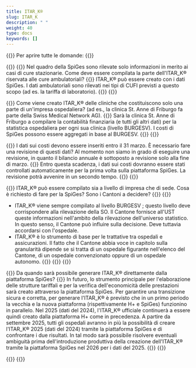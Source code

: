 ```yaml
---
title: ITAR_K® 
slug: ITAR_K
description: " "
weight: 40
type: docs
keywords: []
---
```


{{<faqBlock>}}
Per aprire tutte le domande: {{<collapsibleGroupCommand groupId="ITARK">}}

{{<numberedList>}}
{{<listItem>}}
Nel quadro della SpiGes sono rilevate solo informazioni in merito ai casi di cure stazionarie. Come deve essere compilata la parte dell'ITAR_K® riservata alle cure ambulatoriali?
{{<collapsibleBlock groupId="ITARK">}}
ITAR_K® può essere creato con i dati SpiGes. I dati ambulatoriali sono rilevati nei tipi di CUFI previsti a questo scopo (ad es. la tariffa di laboratorio).
{{</collapsibleBlock>}}
{{</listItem>}}

{{<listItem>}}
Come viene creato ITAR_K® delle cliniche che costituiscono solo una parte di un'impresa ospedaliera? (ad es., la clinica St. Anne di Friburgo fa parte della Swiss Medical Network AG).
{{<collapsibleBlock groupId="ITARK">}}
Sarà la clinica St. Anne di Friburgo a compilare la contabilità finanziaria (e tutti gli altri dati) per la statistica ospedaliera per ogni sua clinica (livello BURGESV). I costi di SpiGes possono essere aggregati in base al BURGESV.
{{</collapsibleBlock>}}
{{</listItem>}}

{{<listItem>}}
I dati sui costi devono essere inseriti entro il 31 marzo. È necessario fare una revisione di questi dati? Al momento non siamo in grado di eseguire una revisione, in quanto il bilancio annuale è sottoposto a revisione solo alla fine di marzo.
{{<collapsibleBlock groupId="ITARK">}}
Entro questa scadenza, i dati sui costi dovranno essere stati controllati automaticamente per la prima volta sulla piattaforma SpiGes. La revisione potrà avvenire in un secondo tempo.
{{</collapsibleBlock>}}
{{</listItem>}}
<!-- A revoir : selon H+
{{<listItem>}}
Non riusciamo a trovare una variabile SpiGes che permetta di trasferire i ricavi/costi della PEIG direttamente associati a un caso nella colonna PEIG prevista a questo scopo nell'ITAR_K. Come viene calcolata la colonna PEIG dell'ITAR_K con i dati SpiGes?
{{<collapsibleBlock groupId="ITARK">}}
{{<markdown>}}
- Nella raffigurazione delle prestazioni d'interesse generale, fondamentalmente lo SpiGes si attiene alla giurisprudenza e alle raccomandazioni dell'associazione degli ospedali H+. REKOLE®® prevede la raffigurazione dei costi delle prestazioni d'interesse generale vincolate al caso e di quelle indipendenti dal caso.
- Da un punto di vista tecnico, è possibile discostarsi dai requisiti previsti da REKOLE®®. I costi e i ricavi della PEIG legata a un caso possono essere rilevati anche in un'unità di imputazione separata (tipo UFI 700-799). Anche questo è a discrezione del Cantone. In questo caso, è importante che i costi e i ricavi delle prestazioni AOMS siano registrati ugualmente con riferimento al caso (tipo UFI = 1).
{{</markdown>}}
{{</collapsibleBlock>}}
{{</listItem>}}
-->
{{<listItem>}}
ITAR_K® può essere compilato sia a livello di impresa che di sede. Cosa è richiesto di fare per la SpiGes? Sono i Cantoni a decidere?
{{<collapsibleBlock groupId="ITARK">}}
{{<markdown>}}

- ITAR_K® viene sempre compilato al livello BURGESV ; questo livello deve corrispondere alla rilevazione della SO. Il Cantone fornisce all'UST queste informazioni nell'ambito della rilevazione dell'universo statistico. In questo senso, il Cantone può influire sulla decisione. Deve tuttavia accordarsi con l'ospedale.
-	ITAR_K® è lo strumento di base per le trattative tra ospedali e assicurazioni. Il fatto che il Cantone abbia voce in capitolo sulla granularità dipende se si tratta di un ospedale figurante nell'elenco del Cantone, di un ospedale convenzionato oppure di un ospedale autonomo.
{{</markdown>}}
{{</collapsibleBlock>}}
{{</listItem>}}

{{<listItem>}}
Da quando sarà possibile generare ITAR_K® direttamente dalla piattaforma SpiGes?
{{<collapsibleBlock groupId="ITARK">}}
In futuro, lo strumento principale per l'elaborazione delle strutture tariffali e per la verifica dell'economicità delle prestazioni sarà creato attraverso la piattaforma SpiGes. Per garantire una transizione sicura e corretta, per generare l'ITAR_K® è previsto che in un primo periodo la vecchia e la nuova piattaforma (rispettivamente H+ e SpiGes) funzionino in parallelo. Nel 2025 (dati del 2024), l'ITAR_K® ufficiale continuerà a essere quindi creato dalla piattaforma H+ come in precedenza. A partire da settembre 2025, tutti gli ospedali avranno in più la possibilità di creare l'ITAR_K® 2025 (dati del 2024) tramite la piattaforma SpiGes e di confrontare i due risultati. In tal modo sarà possibile risolvere eventuali ambiguità prima dell'introduzione produttiva della creazione dell'ITAR_K® tramite la piattaforma SpiGes nel 2026 per i dati del 2025.
{{</collapsibleBlock>}}
{{</listItem>}}

{{</numberedList>}}
{{</faqBlock>}}
